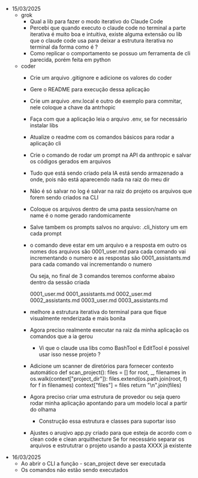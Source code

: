- 15/03/2025
  - grok
    - Qual a lib para fazer o modo iterativo do Claude Code 
    - Percebi que quando executo o claude code no terminal a parte iterativa é muito boa e intuitiva, existe alguma extensão ou lib que o claude code usa para deixar a estrutura iterativa no terminal da forma como é ? 
    - Como replicar o comportamento se possuo um ferramenta de cli parecida, porém feita em python 
  - coder
    - Crie um arquivo .gitignore e adicione os valores do coder
    - Gere o README para execução dessa aplicação
    - Crie um arquivo .env.local e outro de exemplo para commitar, nele coloque a chave da antrhopic
    - Faça com que a aplicação leia o arquivo .env, se for necessário instalar libs
    - Atualize o readme com os comandos básicos para rodar a aplicação cli
    - Crie o comando de rodar um prompt na API da anthropic e salvar os códigos gerados em arquivos
    - Tudo que está sendo criado pela IA está sendo armazenado a onde, pois não está aparecendo nada na raiz do meu dir
    - Não é só salvar no log é salvar na raiz do projeto os arquivos que forem sendo criados na CLI
    - Coloque os arquivos dentro de uma pasta session/name 
        on name é o nome gerado randomicamente
    - Salve tambem os prompts salvos no arquivo: .cli_history um em cada prompt
    - o comando deve estar em um arquivo e a resposta em outro
      os nomes dos arquivos são 0001_user.md para cada comando vai incrementando o numero 
      e as respostas são 0001_assistants.md para cada comando vai incrementando o numero

      Ou seja, no final de 3 comandos teremos conforme abaixo dentro da sessão criada

      0001_user.md
      0001_assistants.md
      0002_user.md
      0002_assistants.md
      0003_user.md
      0003_assistants.md
    - melhore a estrutura iterativa do terminal para que fique visualmente renderizada e mais bonita
    - Agora preciso realmente executar na raiz da minha aplicação os comandos que a ia gerou
      - Vi que o claude usa libs como BashTool e EditTool é possível usar isso nesse projeto ? 
    - Adicione um scanner de diretórios para fornecer contexto automático
      def scan_project():
        files = []
        for root, _, filenames in os.walk(context["project_dir"]):
            files.extend(os.path.join(root, f) for f in filenames)
        context["files"] = files
        return "\n".join(files)
    - Agora preciso criar uma estrutura de provedor ou seja quero rodar minha aplicação apontando para um modelo local a partir do olhama
      - Construção essa estrutura e classes para suportar isso
    - Ajustes o aruqivo app.py criado para que esteja de acordo com o clean code e clean arquithecture
      Se for necessário separar os arquivos e estrututrar o projeto usando a pasta XXXX já existente
- 16/03/2025
    - Ao abrir o CLI a função - scan_project deve ser executada
    - Os comandos não estão sendo executados

 